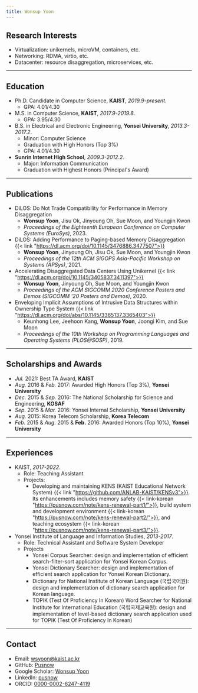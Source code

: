 ```yaml
---
title: Wonsup Yoon
---
```


## Research Interests

- Virtualization: unikernels, microVM, containers, etc.
- Networking: RDMA, virtio, etc.
- Datacenter: resource disaggregation, microservices, etc.

---

## Education

- Ph.D. Candidate in Computer Science, **KAIST**, *2019.9-present*.
  - GPA: 4.01/4.30
- M.S. in Computer Science, **KAIST**, *2017.9-2019.8*.
  - GPA: 3.95/4.30
- B.S. in Electrical and Electronic Engineering, **Yonsei University**, *2013.3-2017.2*.
  - Minor: Computer Science
  - Graduation with High Honors (Top 3%)
  - GPA: 4.01/4.30
- **Sunrin Internet High School**, *2009.3-2012.2*.
  - Major: Information Communication
  - Graduation with Highest Honors (Principal's Award)

---

## Publications

- DiLOS: Do Not Trade Compatibility for Performance in Memory Disaggregation
  - **Wonsup Yoon**, Jisu Ok, Jinyoung Oh, Sue Moon, and Youngjin Kwon
  - *Proceedings of the Eighteenth European Conference on Computer Systems (EuroSys)*, 2023.
- DiLOS: Adding Performance to Paging-based Memory Disaggregation {{< link "https://dl.acm.org/doi/10.1145/3476886.3477507">}}
  - **Wonsup Yoon**, Jinyoung Oh, Jisu Ok, Sue Moon, and Youngjin Kwon
  - *Proceedings of the 12th ACM SIGOPS Asia-Pacific Workshop on Systems (APSys)*, 2021.
- Accelerating Disaggregated Data Centers Using Unikernel {{< link "https://dl.acm.org/doi/10.1145/3405837.3411397">}}
  - **Wonsup Yoon**, Jinyoung Oh, Sue Moon, and Youngjin Kwon
  - *Proceedings of the ACM SIGCOMM 2020 Conference Posters and Demos (SIGCOMM '20 Posters and Demos)*, 2020.
- Enveloping Implicit Assumptions of Intrusive Data Structures within Ownership Type System {{< link "https://dl.acm.org/doi/abs/10.1145/3365137.3365403">}}
  - Keunhong Lee, Jeehoon Kang, **Wonsup Yoon**, Joongi Kim, and Sue Moon
  - *Proceedings of the 10th Workshop on Programming Languages and Operating Systems (PLOS@SOSP)*, 2019.

---

## Scholarships and Awards

- *Jul.* 2021: Best TA Award, **KAIST**
- *Aug.* 2016 & *Feb.* 2017: Awarded High Honors (Top 3%), **Yonsei University**
- *Dec.* 2015 & *Sep.* 2016: The National Scholarship for Science and Engineering, **KOSAF**
- *Sep.* 2015 & *Mar.* 2016: Yonsei Internal Scholarship, **Yonsei University**
- *Aug.* 2015: Korea Telecom Scholarship, **Korea Telecom**
- *Feb.* 2015 & *Aug.* 2015 & **Feb.** 2016: Awarded Honors (Top 10%), **Yonsei University**

---

## Experiences

- KAIST, *2017-2022*.
  - Role: Teaching Assistant
  - Projects:
    - Developing and maintaining KENS (KAIST Educational Network System) {{< link "https://github.com/ANLAB-KAIST/KENSv3">}}. Its enhancements includes memory safety {{< link-korean "https://pusnow.com/note/kens-renewal-part1/">}}, build system and development environment {{< link-korean "https://pusnow.com/note/kens-renewal-part2/">}}, and teaching ecosystem {{< link-korean "https://pusnow.com/note/kens-renewal-part3/">}}.
- Yonsei Institute of Language and Information Studies, *2013-2017*.
  - Role: Technical Assistant and Software System Developer
  - Projects
    - Yonsei Corpus Searcher: design and implementation of efficient search-filter-sort application for Yonsei Korean Corpus.
    - Yonsei Dictionary Searcher: design and implementation of efficient search application for Yonsei Korean Dictionary.
    - Dictionary for National Institute of Korean Language (국립국어원): design and implementation of dictionary search application for Korean language.
    - TOPIK (Test Of Proficiency In Korean) Word Searcher for National Institute for International Education (국립국제교육원): design and implementation of level-based dictionary search application used for TOPIK (Test Of Proficiency In Korean)

---

## Contact

- Email: [wsyoon@kaist.ac.kr](mailto:wsyoon@kaist.ac.kr)
- GitHub: [Pusnow](https://github.com/Pusnow)
- Google Scholar: [Wonsup Yoon](https://scholar.google.com/citations?user=QXsLShMAAAAJ)
- LinkedIn: [pusnow](https://www.linkedin.com/in/pusnow/)
- ORCID: [0000-0002-6247-4119](https://orcid.org/0000-0002-6247-4119)
